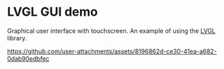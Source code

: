# LVGL GUI demo

Graphical user interface with touchscreen. An example of using the [LVGL](https://lvgl.io) library.

https://github.com/user-attachments/assets/8196862d-ce30-41ea-a682-0dab90edbfec

